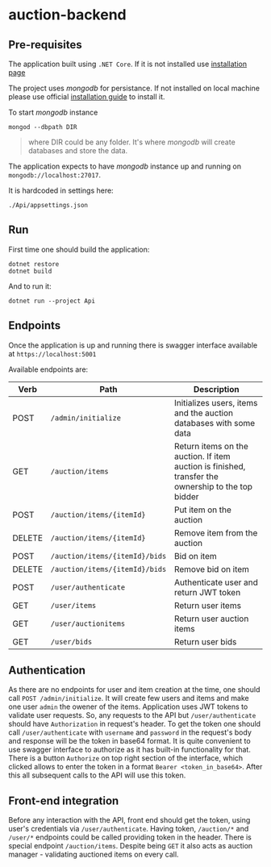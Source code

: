 # auction-backend

## Pre-requisites

The application built using `.NET Core`. If it is not installed use [installation page](https://dotnet.microsoft.com/download)

The project uses _mongodb_ for persistance. If not installed on local machine please use official [installation guide](https://docs.mongodb.com/manual/installation/) to install it.

To start _mongodb_ instance
```
mongod --dbpath DIR
```
> where DIR could be any folder. It's where _mongodb_ will create databases and store the data.

The application expects to have _mongodb_ instance up and running on `mongodb://localhost:27017`.

It is hardcoded in settings here:
```
./Api/appsettings.json
```

## Run

First time one should build the application:
```
dotnet restore
dotnet build
```

And to run it:
```
dotnet run --project Api
```

## Endpoints

Once the application is up and running there is swagger interface available at `https://localhost:5001`

Available endpoints are:

Verb | Path | Description |
--- | --- | ---
POST | `/admin/initialize`| Initializes users, items and the auction databases with some data
GET | `/auction/items` | Return items on the auction. If item auction is finished, transfer the ownership to the top bidder
POST | `/auction/items/{itemId}` | Put item on the auction
DELETE | `/auction/items/{itemId}` | Remove item from the auction
POST | `/auction/items/{itemId}/bids` | Bid on item
DELETE | `/auction/items/{itemId}/bids` | Remove bid on item
POST | `/user/authenticate` | Authenticate user and return JWT token
GET | `/user/items` | Return user items
GET | `/user/auctionitems` | Return user auction items
GET | `/user/bids` | Return user bids

## Authentication

As there are no endpoints for user and item creation at the time, one should call `POST /admin/initialize`.
It will create few users and items and make one user `admin` the owener of the items.
Application uses JWT tokens to validate user requests.
So, any requests to the API but `/user/authenticate` should have `Authorization` in request's header.
To get the token one should call `/user/authenticate` with `username` and `password` in the request's body and response will be the token in base64 format.
It is quite convenient to use swagger interface to authorize as it has built-in functionality for that. There is a button `Authorize` on top right section of the interface, which clicked allows to enter the token in a format `Bearer <token_in_base64>`. After this all subsequent calls to the API will use this token.

## Front-end integration

Before any interaction with the API, front end should get the token, using user's credentials via `/user/authenticate`.
Having token, `/auction/*` and `/user/*` endpoints could be called providing token in the header.
There is special endpoint `/auction/items`. Despite being `GET` it also acts as auction manager - validating auctioned items on every call.
